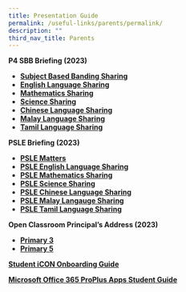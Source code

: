 ```yaml
---
title: Presentation Guide
permalink: /useful-links/parents/permalink/
description: ""
third_nav_title: Parents
---
```

**P4 SBB Briefing (2023)**

*   **[Subject Based Banding Sharing](https://shuqunpri-moe-edu-sg-admin.cwp.sg/wp-content/uploads/2023/02/P4-SBB-Briefing.pdf)**
*   **[English Language Sharing](https://shuqunpri-moe-edu-sg-admin.cwp.sg/wp-content/uploads/2023/02/2023-English-SBB-Briefing-Slides.pdf)**
*   [**Mathematics Sharing**](https://shuqunpri-moe-edu-sg-admin.cwp.sg/wp-content/uploads/2023/02/2023-Math-SBB-Briefing-Slides.pdf)
*   [**Science Sharing**](https://shuqunpri-moe-edu-sg-admin.cwp.sg/wp-content/uploads/2023/02/2023-Science-SBB-Briefing-Slides.pdf)
*   [**Chinese Language Sharing**](https://shuqunpri-moe-edu-sg-admin.cwp.sg/wp-content/uploads/2023/02/2023-Chinese-SBB-Briefing-slides.pdf)
*   [**Malay Language Sharing**](https://shuqunpri-moe-edu-sg-admin.cwp.sg/wp-content/uploads/2023/02/2023-Malay-SBB-Briefing-Slides.pdf)
*   [**Tamil Language Sharing**](https://shuqunpri-moe-edu-sg-admin.cwp.sg/wp-content/uploads/2023/02/2023-Tamil-SBB-Briefing-Slides.pdf)

**PSLE Briefing (2023)**

*   **[PSLE Matters](https://shuqunpri-moe-edu-sg-admin.cwp.sg/wp-content/uploads/2023/02/PSLE-Briefing-2023.pdf)**
*   **[PSLE English Language Sharing](https://shuqunpri-moe-edu-sg-admin.cwp.sg/wp-content/uploads/2023/02/PSLE-EL-Briefing-2023.pdf)**
*   **[PSLE Mathematics Sharing](https://shuqunpri-moe-edu-sg-admin.cwp.sg/wp-content/uploads/2023/02/PSLE-MA-Briefing-2023.pdf)**
*   **[PSLE Science Sharing](https://shuqunpri-moe-edu-sg-admin.cwp.sg/wp-content/uploads/2023/02/PSLE-SC-Briefing-2023.pdf)**
*   **[PSLE Chinese Language Sharing](https://shuqunpri-moe-edu-sg-admin.cwp.sg/wp-content/uploads/2023/02/PSLE-CL-Briefing-2023.pdf)**
*   **[PSLE Malay Langauge Sharing](https://shuqunpri-moe-edu-sg-admin.cwp.sg/wp-content/uploads/2023/02/PSLE-ML-Briefing-2023.pdf)**
*   **[PSLE Tamil Language Sharing](https://shuqunpri-moe-edu-sg-admin.cwp.sg/wp-content/uploads/2023/02/PSLE-TL-Briefing-2023.pdf)**

**Open Classroom Principal’s Address (2023)**

*   **[Primary 3](https://shuqunpri-moe-edu-sg-admin.cwp.sg/wp-content/uploads/2023/01/P3-Open-Classroom-19-Jan-2023.pdf)**
*   **[Primary 5](https://shuqunpri-moe-edu-sg-admin.cwp.sg/wp-content/uploads/2023/01/P5-Open-Classroom-19-Jan-2023.pdf)**

**[Student iCON Onboarding Guide](https://shuqunpri-moe-edu-sg-admin.cwp.sg/wp-content/uploads/2023/02/SQPS-Student-iCON-Onboarding-Guide.pdf)**

**[Microsoft Office 365 ProPlus Apps Student Guide](https://shuqunpri-moe-edu-sg-admin.cwp.sg/wp-content/uploads/2022/07/Microsoft-Office-365-ProPlus-Apps-Student-Guide-2022.pdf)**
